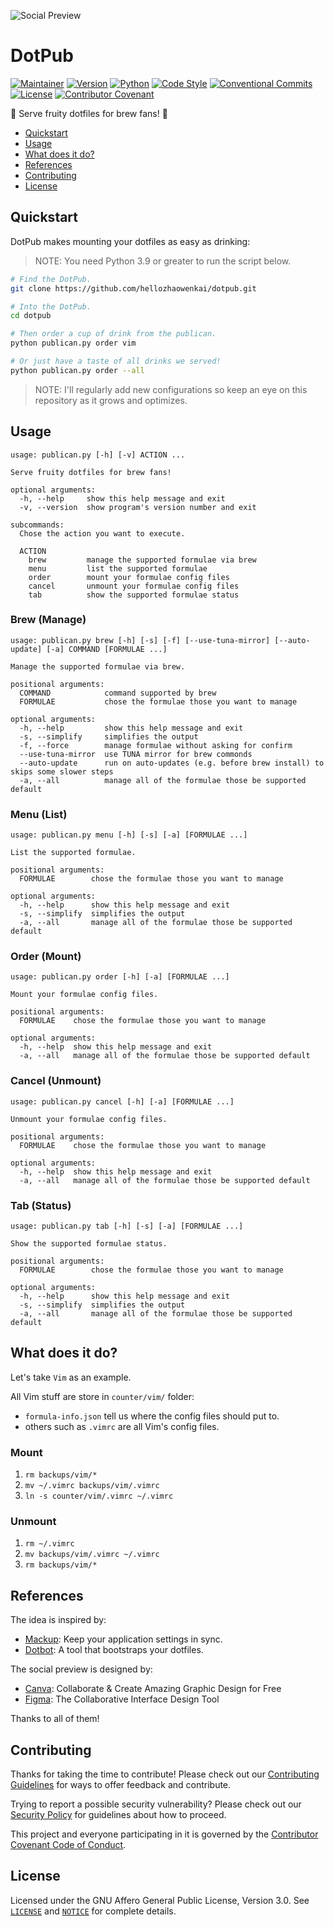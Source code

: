 ![Social Preview](https://repository-images.githubusercontent.com/380521993/394c2d67-915b-40ac-bfa7-901f93a4f4a1)

# DotPub

[![Maintainer](https://img.shields.io/badge/Maintainer-KevInZhao-42b983.svg)](https://github.com/hellozhaowenkai/)
[![Version](https://img.shields.io/github/v/tag/hellozhaowenkai/dotpub?label=Version)](https://github.com/hellozhaowenkai/dotpub/tags/)
[![Python](https://img.shields.io/badge/Python-%3E%3D3.9-success.svg)](https://www.python.org/)
[![Code Style](https://img.shields.io/badge/Code%20Style-Black-000000.svg)](https://github.com/psf/black/)
[![Conventional Commits](https://img.shields.io/badge/Conventional%20Commits-1.0.0-fe5196.svg)](https://conventionalcommits.org/)
[![License](https://img.shields.io/github/license/hellozhaowenkai/dotpub?label=License)](LICENSE)
[![Contributor Covenant](https://img.shields.io/badge/Contributor%20Covenant-2.0-4baaaa.svg)](CODE_OF_CONDUCT.md)

🍻 Serve fruity dotfiles for brew fans! 🤩

- [Quickstart](#quickstart)
- [Usage](#usage)
- [What does it do?](#what-does-it-do)
- [References](#references)
- [Contributing](#contributing)
- [License](#license)

## Quickstart

DotPub makes mounting your dotfiles as easy as drinking:

> NOTE: You need Python 3.9 or greater to run the script below.

```bash
# Find the DotPub.
git clone https://github.com/hellozhaowenkai/dotpub.git

# Into the DotPub.
cd dotpub

# Then order a cup of drink from the publican.
python publican.py order vim

# Or just have a taste of all drinks we served!
python publican.py order --all
```

> NOTE: I'll regularly add new configurations so keep an eye on this repository as it grows and optimizes.

## Usage

```man
usage: publican.py [-h] [-v] ACTION ...

Serve fruity dotfiles for brew fans!

optional arguments:
  -h, --help     show this help message and exit
  -v, --version  show program's version number and exit

subcommands:
  Chose the action you want to execute.

  ACTION
    brew         manage the supported formulae via brew
    menu         list the supported formulae
    order        mount your formulae config files
    cancel       unmount your formulae config files
    tab          show the supported formulae status
```

### Brew (Manage)

```man
usage: publican.py brew [-h] [-s] [-f] [--use-tuna-mirror] [--auto-update] [-a] COMMAND [FORMULAE ...]

Manage the supported formulae via brew.

positional arguments:
  COMMAND            command supported by brew
  FORMULAE           chose the formulae those you want to manage

optional arguments:
  -h, --help         show this help message and exit
  -s, --simplify     simplifies the output
  -f, --force        manage formulae without asking for confirm
  --use-tuna-mirror  use TUNA mirror for brew commonds
  --auto-update      run on auto-updates (e.g. before brew install) to skips some slower steps
  -a, --all          manage all of the formulae those be supported default
```

### Menu (List)

```man
usage: publican.py menu [-h] [-s] [-a] [FORMULAE ...]

List the supported formulae.

positional arguments:
  FORMULAE        chose the formulae those you want to manage

optional arguments:
  -h, --help      show this help message and exit
  -s, --simplify  simplifies the output
  -a, --all       manage all of the formulae those be supported default
```

### Order (Mount)

```man
usage: publican.py order [-h] [-a] [FORMULAE ...]

Mount your formulae config files.

positional arguments:
  FORMULAE    chose the formulae those you want to manage

optional arguments:
  -h, --help  show this help message and exit
  -a, --all   manage all of the formulae those be supported default
```

### Cancel (Unmount)

```man
usage: publican.py cancel [-h] [-a] [FORMULAE ...]

Unmount your formulae config files.

positional arguments:
  FORMULAE    chose the formulae those you want to manage

optional arguments:
  -h, --help  show this help message and exit
  -a, --all   manage all of the formulae those be supported default
```

### Tab (Status)

```man
usage: publican.py tab [-h] [-s] [-a] [FORMULAE ...]

Show the supported formulae status.

positional arguments:
  FORMULAE        chose the formulae those you want to manage

optional arguments:
  -h, --help      show this help message and exit
  -s, --simplify  simplifies the output
  -a, --all       manage all of the formulae those be supported default
```

## What does it do?

Let's take `Vim` as an example.

All Vim stuff are store in `counter/vim/` folder:

- `formula-info.json` tell us where the config files should put to.
- others such as `.vimrc` are all Vim's config files.

### Mount

1. `rm backups/vim/*`
2. `mv ~/.vimrc backups/vim/.vimrc`
3. `ln -s counter/vim/.vimrc ~/.vimrc`

### Unmount

1. `rm ~/.vimrc`
2. `mv backups/vim/.vimrc ~/.vimrc`
3. `rm backups/vim/*`

## References

The idea is inspired by:

- [Mackup](https://github.com/lra/mackup/): Keep your application settings in sync.
- [Dotbot](https://github.com/anishathalye/dotbot/): A tool that bootstraps your dotfiles.

The social preview is designed by:

- [Canva](https://www.canva.com/): Collaborate & Create Amazing Graphic Design for Free
- [Figma](https://www.figma.com/): The Collaborative Interface Design Tool

Thanks to all of them!

## Contributing

Thanks for taking the time to contribute! Please check out our [Contributing Guidelines](CONTRIBUTING.md) for ways to offer feedback and contribute.

Trying to report a possible security vulnerability? Please check out our [Security Policy](SECURITY.md) for guidelines about how to proceed.

This project and everyone participating in it is governed by the [Contributor Covenant Code of Conduct](CODE_OF_CONDUCT.md).

## License

Licensed under the GNU Affero General Public License, Version 3.0.
See [`LICENSE`](LICENSE) and [`NOTICE`](NOTICE) for complete details.
